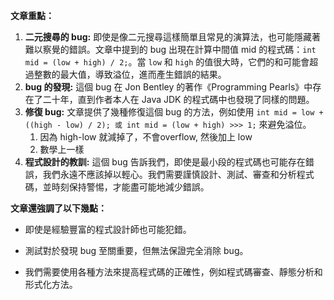 **文章重點：**

1. **二元搜尋的 bug:** 即使是像二元搜尋這樣簡單且常見的演算法，也可能隱藏著難以察覺的錯誤。文章中提到的 bug 出現在計算中間值 mid 的程式碼：`int mid = (low + high) / 2;`。當 `low` 和 `high` 的值很大時，它們的和可能會超過整數的最大值，導致溢位，進而產生錯誤的結果。
2. **bug 的發現:** 這個 bug 在 Jon Bentley 的著作《Programming Pearls》中存在了二十年，直到作者本人在 Java JDK 的程式碼中也發現了同樣的問題。
3. **修復 bug:** 文章提供了幾種修復這個 bug 的方法，例如使用 `int mid = low + ((high - low) / 2); 或 int mid = (low + high) >>> 1;` 來避免溢位。
	1. 因為 high-low 就減掉了，不會overflow, 然後加上 low
	2. 數學上一樣
4. **程式設計的教訓:** 這個 bug 告訴我們，即使是最小段的程式碼也可能存在錯誤，我們永遠不應該掉以輕心。我們需要謹慎設計、測試、審查和分析程式碼，並時刻保持警惕，才能盡可能地減少錯誤。

**文章還強調了以下幾點：**

- 即使是經驗豐富的程式設計師也可能犯錯。
    
- 測試對於發現 bug 至關重要，但無法保證完全消除 bug。
    
- 我們需要使用各種方法來提高程式碼的正確性，例如程式碼審查、靜態分析和形式化方法。